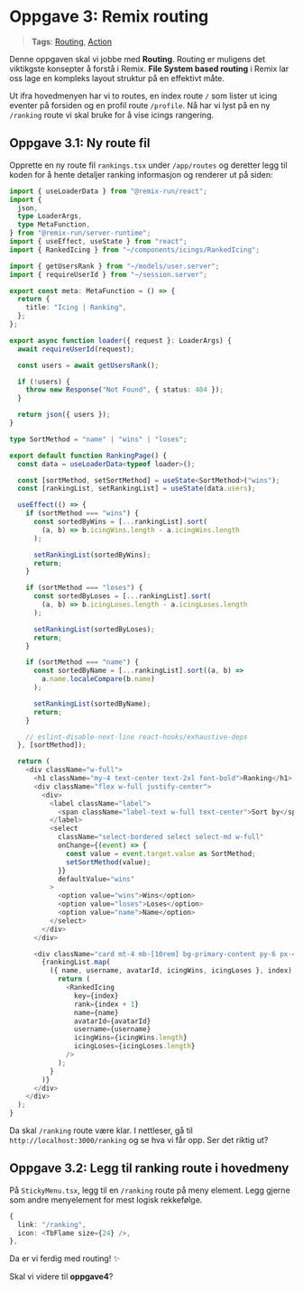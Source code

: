 # Oppgave 3: Remix routing

> **Tags**: [Routing](https://remix.run/docs/en/1.14.3/guides/routing), [Action](https://remix.run/docs/en/1.14.0/route/action)

Denne oppgaven skal vi jobbe med **Routing**. Routing er muligens det viktikgste konsepter å forstå i Remix. **File System based routing** i Remix lar oss lage en kompleks layout struktur på en effektivt måte.

Ut ifra hovedmenyen har vi to routes, en index route `/` som lister ut icing eventer på forsiden og en profil route `/profile`. Nå har vi lyst på en ny `/ranking` route vi skal bruke for å vise icings rangering.

## Oppgave 3.1: Ny route fil

Opprette en ny route fil `rankings.tsx` under `/app/routes` og deretter legg til koden for å hente detaljer ranking informasjon og renderer ut på siden:

```ts
import { useLoaderData } from "@remix-run/react";
import {
  json,
  type LoaderArgs,
  type MetaFunction,
} from "@remix-run/server-runtime";
import { useEffect, useState } from "react";
import { RankedIcing } from "~/components/icings/RankedIcing";

import { getUsersRank } from "~/models/user.server";
import { requireUserId } from "~/session.server";

export const meta: MetaFunction = () => {
  return {
    title: "Icing | Ranking",
  };
};

export async function loader({ request }: LoaderArgs) {
  await requireUserId(request);

  const users = await getUsersRank();

  if (!users) {
    throw new Response("Not Found", { status: 404 });
  }

  return json({ users });
}

type SortMethod = "name" | "wins" | "loses";

export default function RankingPage() {
  const data = useLoaderData<typeof loader>();

  const [sortMethod, setSortMethod] = useState<SortMethod>("wins");
  const [rankingList, setRankingList] = useState(data.users);

  useEffect(() => {
    if (sortMethod === "wins") {
      const sortedByWins = [...rankingList].sort(
        (a, b) => b.icingWins.length - a.icingWins.length
      );

      setRankingList(sortedByWins);
      return;
    }

    if (sortMethod === "loses") {
      const sortedByLoses = [...rankingList].sort(
        (a, b) => b.icingLoses.length - a.icingLoses.length
      );

      setRankingList(sortedByLoses);
      return;
    }

    if (sortMethod === "name") {
      const sortedByName = [...rankingList].sort((a, b) =>
        a.name.localeCompare(b.name)
      );

      setRankingList(sortedByName);
      return;
    }

    // eslint-disable-next-line react-hooks/exhaustive-deps
  }, [sortMethod]);

  return (
    <div className="w-full">
      <h1 className="my-4 text-center text-2xl font-bold">Ranking</h1>
      <div className="flex w-full justify-center">
        <div>
          <label className="label">
            <span className="label-text w-full text-center">Sort by</span>
          </label>
          <select
            className="select-bordered select select-md w-full"
            onChange={(event) => {
              const value = event.target.value as SortMethod;
              setSortMethod(value);
            }}
            defaultValue="wins"
          >
            <option value="wins">Wins</option>
            <option value="loses">Loses</option>
            <option value="name">Name</option>
          </select>
        </div>
      </div>

      <div className="card mt-4 mb-[10rem] bg-primary-content py-6 px-4 shadow-lg">
        {rankingList.map(
          ({ name, username, avatarId, icingWins, icingLoses }, index) => {
            return (
              <RankedIcing
                key={index}
                rank={index + 1}
                name={name}
                avatarId={avatarId}
                username={username}
                icingWins={icingWins.length}
                icingLoses={icingLoses.length}
              />
            );
          }
        )}
      </div>
    </div>
  );
}
```

Da skal `/ranking` route være klar. I nettleser, gå til `http://localhost:3000/ranking` og se hva vi får opp. Ser det riktig ut?

## Oppgave 3.2: Legg til ranking route i hovedmeny

På `StickyMenu.tsx`, legg til en `/ranking` route på meny element. Legg gjerne som andre menyelement for mest logisk rekkefølge.

```ts
{
  link: "/ranking",
  icon: <TbFlame size={24} />,
},
```

Da er vi ferdig med routing! ✨

Skal vi videre til **oppgave4**?
